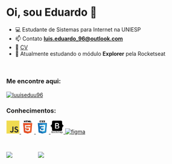 <h1 align="left">Oi, sou Eduardo 👋</h1>

-  💻 Estudante de Sistemas para Internet na UNIESP
-  📫 Contato **luis.eduardo_96@outlook.com**
-  📄 <a href="https://drive.google.com/file/d/1cqYnudOV_BskuFsdxQr9brVdlsYgx0Ka/view?usp=sharing" target="_blank">CV</a>
-  🌱 Atualmente estudando o módulo **Explorer** pela Rocketseat

<br><h3 align="left">Me encontre aqui:</h3>

<p align="left">
<a href="https://linkedin.com/in/luuiseduu96" target="_blank"><img align="center" src="https://raw.githubusercontent.com/rahuldkjain/github-profile-readme-generator/master/src/images/icons/Social/linked-in-alt.svg" alt="luuiseduu96" height="30" width="40" /></a>
</p>

<h3 align="left">Conhecimentos:</h3>


<p align="left"> 
  
  <a href="https://developer.mozilla.org/en-US/docs/Web/JavaScript" target="_blank" rel="noreferrer"> <img src="https://raw.githubusercontent.com/devicons/devicon/master/icons/javascript/javascript-original.svg" alt="javascript" width="35" height="35"/> </a><a href="https://www.w3.org/html/" target="_blank" rel="noreferrer"> <img src="https://raw.githubusercontent.com/devicons/devicon/master/icons/html5/html5-original-wordmark.svg" alt="html5" width="35" height="35"/> </a><a href="https://www.w3schools.com/css/" target="_blank" rel="noreferrer"> <img src="https://raw.githubusercontent.com/devicons/devicon/master/icons/css3/css3-original-wordmark.svg" alt="css3" width="35" height="35"/> </a><a href="https://getbootstrap.com" target="_blank" rel="noreferrer"> <img src="https://raw.githubusercontent.com/devicons/devicon/master/icons/bootstrap/bootstrap-plain-wordmark.svg" alt="bootstrap" width="35" height="35"/> </a><a href="https://www.figma.com/" target="_blank" rel="noreferrer"> <img src="https://www.vectorlogo.zone/logos/figma/figma-icon.svg" alt="figma" width="35" height="35"/> </a>
  

</p> <br>



<p>
<img width="320px" src="https://github-readme-stats-sigma-five.vercel.app/api/top-langs/?username=lepm96&hide=html&layout=compact&&hide_title=1&text_color=A9A9A9&bg_color=000000"/>
<img width="420px" align="right" src="https://github-readme-stats-sigma-five.vercel.app/api?username=lepm96&title_color=A9A9A9&text_color=A9A9A9&bg_color=000000&locale=en&show_icons=1&include_all_commits=1&icon_color=1E90FF">
</p>

